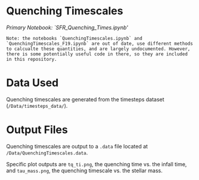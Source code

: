 # Quenching Timescales

*Primary Notebook: `SFR_Quenching_Times.ipynb'*

    Note: the notebooks `QuenchingTimescales.ipynb` and `QuenchingTimescales_F19.ipynb` are out of date, use different methods to calcualte these quantities, and are largely undocumented. However, there is some potentially useful code in there, so they are included in this repository. 

# Data Used

Quenching timescales are generated from the timesteps dataset (`/Data/timesteps_data/`). 

# Output Files

Quenching timescales are output to a `.data` file located at `/Data/QuenchingTimescales.data`. 

Specific plot outputs are `tq_ti.png`, the quenching time vs. the infall time, and `tau_mass.png`, the quenching timescale vs. the stellar mass. 


